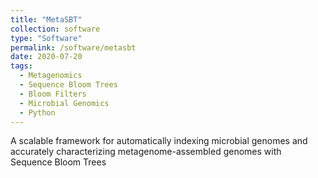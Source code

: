 ```yaml
---
title: "MetaSBT"
collection: software
type: "Software"
permalink: /software/metasbt
date: 2020-07-20
tags:
  - Metagenomics
  - Sequence Bloom Trees
  - Bloom Filters
  - Microbial Genomics
  - Python
---
```


A scalable framework for automatically indexing microbial genomes and accurately characterizing metagenome-assembled genomes with Sequence Bloom Trees
